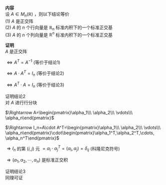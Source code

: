**内容**  
设 $A\in M_n(\mathbb R)$ ，则以下结论等价  
 $(1)\ A$ 是正交阵  
 $(2)\ A$ 的 $n$ 个行向量是 $\mathbb R_n$ 标准内积下的一个标准正交基  
 $(3)\ A$ 的 $n$ 个列向量是 $\mathbb R^n$ 标准内积下的一个标准正交基  
  
**证明**  
 $A$ 是正交阵  
  
 $\Leftrightarrow A^T=A^{-1}$  (等价于结论1)  
  
 $\Leftrightarrow A\cdot A^T=I_n$  (等价于结论2)  
  
 $\Leftrightarrow A^T\cdot A=I_n$  (等价于结论3)  
  
证明结论2  
对 $A$ 进行行分块  
  
 $\Rightarrow A=\begin{pmatrix}\alpha_1\\\ \alpha_2\\\ \vdots\\\ \alpha_n\end{pmatrix}$  
  
 $\Rightarrow I_n=A\cdot A^T=\begin{pmatrix}\alpha_1\\\ \alpha_2\\\ \vdots\\\ \alpha_n\end{pmatrix}\cdot\begin{pmatrix}\alpha_1^T,\alpha_2^T,\cdots, \alpha_n^T\end{pmatrix}$  
  
 $\Rightarrow I_n$ 的第 $(i,j)$ 元 $=\alpha_i\cdot\alpha_j^T=(\alpha_i,\alpha_j)=\delta_{ij}$ (科隆尼克符号)  
  
 $\Rightarrow(\alpha_1,\alpha_2,\cdots, \alpha_n)$ 是标准正交积  
  
证明结论3  
同理可证  
